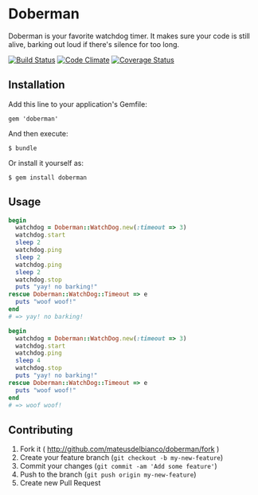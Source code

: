 # Doberman

Doberman is your favorite watchdog timer. It makes sure your code is still alive, barking out loud if there's silence for too long.

[![Build Status](https://travis-ci.org/mateusdelbianco/doberman.png)](https://travis-ci.org/mateusdelbianco/doberman)
[![Code Climate](https://codeclimate.com/github/mateusdelbianco/doberman.png)](https://codeclimate.com/github/mateusdelbianco/doberman)
[![Coverage Status](https://coveralls.io/repos/mateusdelbianco/doberman/badge.png?branch=master)](https://coveralls.io/r/mateusdelbianco/doberman?branch=master)

## Installation

Add this line to your application's Gemfile:

    gem 'doberman'

And then execute:

    $ bundle

Or install it yourself as:

    $ gem install doberman

## Usage

```ruby
begin
  watchdog = Doberman::WatchDog.new(:timeout => 3)
  watchdog.start
  sleep 2
  watchdog.ping
  sleep 2
  watchdog.ping
  sleep 2
  watchdog.stop
  puts "yay! no barking!"
rescue Doberman::WatchDog::Timeout => e
  puts "woof woof!"
end
# => yay! no barking!
```

```ruby
begin
  watchdog = Doberman::WatchDog.new(:timeout => 3)
  watchdog.start
  watchdog.ping
  sleep 4
  watchdog.stop
  puts "yay! no barking!"
rescue Doberman::WatchDog::Timeout => e
  puts "woof woof!"
end
# => woof woof!
```

## Contributing

1. Fork it ( http://github.com/mateusdelbianco/doberman/fork )
2. Create your feature branch (`git checkout -b my-new-feature`)
3. Commit your changes (`git commit -am 'Add some feature'`)
4. Push to the branch (`git push origin my-new-feature`)
5. Create new Pull Request
